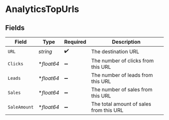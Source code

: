 # AnalyticsTopUrls


## Fields

| Field                                   | Type                                    | Required                                | Description                             |
| --------------------------------------- | --------------------------------------- | --------------------------------------- | --------------------------------------- |
| `URL`                                   | *string*                                | :heavy_check_mark:                      | The destination URL                     |
| `Clicks`                                | **float64*                              | :heavy_minus_sign:                      | The number of clicks from this URL      |
| `Leads`                                 | **float64*                              | :heavy_minus_sign:                      | The number of leads from this URL       |
| `Sales`                                 | **float64*                              | :heavy_minus_sign:                      | The number of sales from this URL       |
| `SaleAmount`                            | **float64*                              | :heavy_minus_sign:                      | The total amount of sales from this URL |